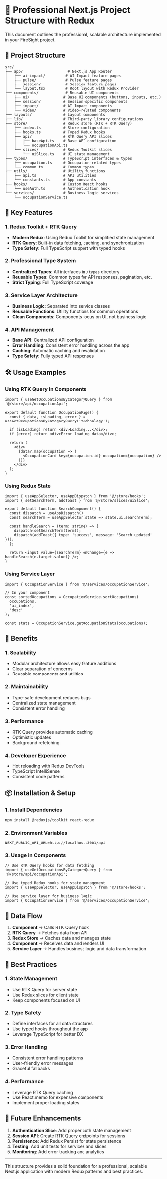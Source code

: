 # 🚀 Professional Next.js Project Structure with Redux

This document outlines the professional, scalable architecture implemented in your FireSight project.

## 📁 Project Structure

```
src/
├── app/                    # Next.js App Router
│   ├── ai-impact/         # AI Impact feature pages
│   ├── pulse/             # Pulse feature pages
│   ├── session/           # Session feature pages
│   └── layout.tsx         # Root layout with Redux Provider
├── components/            # Reusable UI components
│   ├── ui/               # Base UI components (buttons, inputs, etc.)
│   ├── session/          # Session-specific components
│   ├── impact/           # AI Impact components
│   └── video/            # Video-related components
├── layouts/              # Layout components
├── lib/                  # Third-party library configurations
├── store/                # Redux store (RTK + RTK Query)
│   ├── index.ts          # Store configuration
│   ├── hooks.ts          # Typed Redux hooks
│   ├── api/              # RTK Query API slices
│   │   ├── baseApi.ts    # Base API configuration
│   │   └── occupationApi.ts
│   └── slices/           # Redux Toolkit slices
│       └── uiSlice.ts    # UI state management
├── types/                # TypeScript interfaces & types
│   ├── occupation.ts     # Occupation-related types
│   └── common.ts         # Common types
├── utils/                # Utility functions
│   ├── api.ts            # API utilities
│   └── constants.ts      # App constants
├── hooks/                # Custom React hooks
│   └── useAuth.ts        # Authentication hook
└── services/             # Business logic services
    └── occupationService.ts
```

## 🔧 Key Features

### 1. **Redux Toolkit + RTK Query**
- **Modern Redux**: Using Redux Toolkit for simplified state management
- **RTK Query**: Built-in data fetching, caching, and synchronization
- **Type Safety**: Full TypeScript support with typed hooks

### 2. **Professional Type System**
- **Centralized Types**: All interfaces in `/types` directory
- **Reusable Types**: Common types for API responses, pagination, etc.
- **Strict Typing**: Full TypeScript coverage

### 3. **Service Layer Architecture**
- **Business Logic**: Separated into service classes
- **Reusable Functions**: Utility functions for common operations
- **Clean Components**: Components focus on UI, not business logic

### 4. **API Management**
- **Base API**: Centralized API configuration
- **Error Handling**: Consistent error handling across the app
- **Caching**: Automatic caching and revalidation
- **Type Safety**: Fully typed API responses

## 🛠️ Usage Examples

### Using RTK Query in Components

```tsx
import { useGetOccupationsByCategoryQuery } from '@/store/api/occupationApi';

export default function OccupationPage() {
  const { data, isLoading, error } = useGetOccupationsByCategoryQuery('technology');
  
  if (isLoading) return <div>Loading...</div>;
  if (error) return <div>Error loading data</div>;
  
  return (
    <div>
      {data?.map(occupation => (
        <OccupationCard key={occupation.id} occupation={occupation} />
      ))}
    </div>
  );
}
```

### Using Redux State

```tsx
import { useAppSelector, useAppDispatch } from '@/store/hooks';
import { setSearchTerm, addToast } from '@/store/slices/uiSlice';

export default function SearchComponent() {
  const dispatch = useAppDispatch();
  const searchTerm = useAppSelector(state => state.ui.searchTerm);
  
  const handleSearch = (term: string) => {
    dispatch(setSearchTerm(term));
    dispatch(addToast({ type: 'success', message: 'Search updated' }));
  };
  
  return <input value={searchTerm} onChange={e => handleSearch(e.target.value)} />;
}
```

### Using Service Layer

```tsx
import { OccupationService } from '@/services/occupationService';

// In your component
const sortedOccupations = OccupationService.sortOccupations(
  occupations, 
  'ai_index', 
  'desc'
);

const stats = OccupationService.getOccupationStats(occupations);
```

## 🚀 Benefits

### 1. **Scalability**
- Modular architecture allows easy feature additions
- Clear separation of concerns
- Reusable components and utilities

### 2. **Maintainability**
- Type-safe development reduces bugs
- Centralized state management
- Consistent error handling

### 3. **Performance**
- RTK Query provides automatic caching
- Optimistic updates
- Background refetching

### 4. **Developer Experience**
- Hot reloading with Redux DevTools
- TypeScript IntelliSense
- Consistent code patterns

## 📦 Installation & Setup

### 1. Install Dependencies
```bash
npm install @reduxjs/toolkit react-redux
```

### 2. Environment Variables
```env
NEXT_PUBLIC_API_URL=http://localhost:3001/api
```

### 3. Usage in Components
```tsx
// Use RTK Query hooks for data fetching
import { useGetOccupationsByCategoryQuery } from '@/store/api/occupationApi';

// Use typed Redux hooks for state management
import { useAppSelector, useAppDispatch } from '@/store/hooks';

// Use service layer for business logic
import { OccupationService } from '@/services/occupationService';
```

## 🔄 Data Flow

1. **Component** → Calls RTK Query hook
2. **RTK Query** → Fetches data from API
3. **Redux Store** → Caches data and manages state
4. **Component** → Receives data and renders UI
5. **Service Layer** → Handles business logic and data transformation

## 🎯 Best Practices

### 1. **State Management**
- Use RTK Query for server state
- Use Redux slices for client state
- Keep components focused on UI

### 2. **Type Safety**
- Define interfaces for all data structures
- Use typed hooks throughout the app
- Leverage TypeScript for better DX

### 3. **Error Handling**
- Consistent error handling patterns
- User-friendly error messages
- Graceful fallbacks

### 4. **Performance**
- Leverage RTK Query caching
- Use React.memo for expensive components
- Implement proper loading states

## 🔮 Future Enhancements

1. **Authentication Slice**: Add proper auth state management
2. **Session API**: Create RTK Query endpoints for sessions
3. **Persistence**: Add Redux Persist for state persistence
4. **Testing**: Add unit tests for services and slices
5. **Monitoring**: Add error tracking and analytics

---

This structure provides a solid foundation for a professional, scalable Next.js application with modern Redux patterns and best practices. 